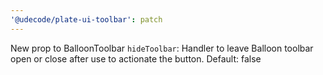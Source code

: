 ```yaml
---
'@udecode/plate-ui-toolbar': patch
---
```


New prop to BalloonToolbar `hideToolbar`: Handler to leave Balloon toolbar open or close after use to actionate the button. Default: false
